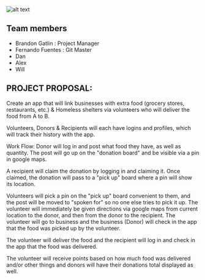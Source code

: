 ![alt text](http://unwrittenagency.com/wp-content/uploads/2018/01/project-3.png)

## Team members
- Brandon Gatlin : Project Manager
- Fernando Fuentes : Git Master
- Dan
- Alex
- Will

## PROJECT PROPOSAL:

Create an app that will link businesses with extra food (grocery stores, restaurants, etc.) & Homeless shelters via volunteers who will deliver the food from A to B.

Volunteers, Donors & Recipients will each have logins and profiles, which will track their history with the app.

Work Flow:
Donor will log in and post what food they have, as well as quantity. The post will go up on the "donation board" and be visible via a pin in google maps.

A recipient will claim the donation by logging in and claiming it. Once claimed, the donation will pass to a "pick up" board where a pin will show its location.

Volunteers will pick a pin on the "pick up" board convenient to them, and the post will be moved to "spoken for" so no one else tries to pick it up. The volunteer will immediately be given directions via google maps from current location to the donor, and then from the donor to the recipient. The volunteer will go to business and the business (Donor) will check in the app that the food was picked up by the volunteer.

The volunteer will deliver the food and the recipient will log in and check in the app that the food was delivered.

The volunteer will receive points based on how much food was delivered and/or other things and donors will have their donations total displayed as well.
